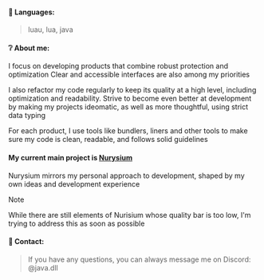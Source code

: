#### 📑 Languages:
> luau, lua, java

#### ❔ About me:

I focus on developing products that combine robust protection and optimization
Clear and accessible interfaces are also among my priorities

I also refactor my code regularly to keep its quality at a high level, including optimization and readability. Strive to become even better at development by making my projects ideomatic, as well as more thoughtful, using strict data typing

For each product, I use tools like bundlers, liners and other tools to make sure my code is clean, readable, and follows solid guidelines

#### My current main project is [Nurysium](https://dsc.gg/Nurysium)
Nurysium mirrors my personal approach to development, shaped by my own ideas and development experience

> [!NOTE]
> While there are still elements of Nurisium whose quality bar is too low, I'm trying to address this as soon as possible

#### 📡 Contact:
> If you have any questions, you can always message me on Discord: @java.dll
